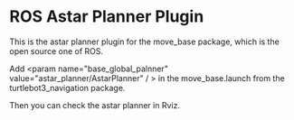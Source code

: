 # ROS Astar Planner Plugin
This is the astar planner plugin for the move_base package, which is the open source one of ROS.

Add <param name="base_global_palnner" value="astar_planner/AstarPlanner" / >
in the move_base.launch from the turtlebot3_navigation package.

Then you can check the astar planner in Rviz.
